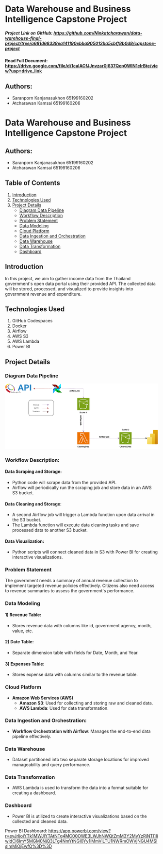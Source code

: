 # Data Warehouse and Business Intelligence Capstone Project

##### Project Link on GitHub: https://github.com/Ninkatcharawan/data-warehouse-final-project/tree/a681d68338ea141190ebba905012ba5cbff8b0d8/capstone-project 

#### Read Full Document: https://drive.google.com/file/d/1calACfJJnvzar0j637Qcp0WlN1clrBte/view?usp=drive_link

## Authors:
- Saranporn Kanjanasukhon 65199160202
- Atcharawan Kamsai 65199160206

# Data Warehouse and Business Intelligence Capstone Project

## Authors:
- Saranporn Kanjanasukhon 65199160202
- Atcharawan Kamsai 65199160206

## Table of Contents
1. [Introduction](#introduction)
2. [Technologies Used](#technologies-used)
3. [Project Details](#project-details)
    - [Diagram Data Pipeline](#diagram-data-pipeline)
    - [Workflow Description](#workflow-description)
    - [Problem Statement](#problem-statement)
    - [Data Modeling](#data-modeling)
    - [Cloud Platform](#cloud-platform)
    - [Data Ingestion and Orchestration](#data-ingestion-and-orchestration)
    - [Data Warehouse](#data-warehouse)
    - [Data Transformation](#data-transformation)
    - [Dashboard](#dashboard)

## Introduction
In this project, we aim to gather income data from the Thailand government's open data portal using their provided API. The collected data will be stored, processed, and visualized to provide insights into government revenue and expenditure.

## Technologies Used
1. GitHub Codespaces
2. Docker
3. Airflow
4. AWS S3
5. AWS Lambda
6. Power BI

## Project Details

### Diagram Data Pipeline
![Data Pipeline Diagram](image-11.png)

### Workflow Description:
#### Data Scraping and Storage:
- Python code will scrape data from the provided API.
- Airflow will periodically run the scraping job and store data in an AWS S3 bucket.

#### Data Cleaning and Storage:
- A second Airflow job will trigger a Lambda function upon data arrival in the S3 bucket.
- The Lambda function will execute data cleaning tasks and save processed data to another S3 bucket.

#### Data Visualization:
- Python scripts will connect cleaned data in S3 with Power BI for creating interactive visualizations.

### Problem Statement
The government needs a summary of annual revenue collection to implement targeted revenue policies effectively. Citizens also need access to revenue summaries to assess the government's performance.

### Data Modeling
#### 1) Revenue Table:
- Stores revenue data with columns like id, government agency, month, value, etc.
#### 2) Date Table:
- Separate dimension table with fields for Date, Month, and Year.
#### 3) Expenses Table:
- Stores expense data with columns similar to the revenue table.

### Cloud Platform
- **Amazon Web Services (AWS)**
    - **Amazon S3**: Used for collecting and storing raw and cleaned data.
    - **AWS Lambda**: Used for data transformation.

### Data Ingestion and Orchestration:
- **Workflow Orchestration with Airflow**: Manages the end-to-end data pipeline effectively.

### Data Warehouse
- Dataset partitioned into two separate storage locations for improved manageability and query performance.

### Data Transformation
- AWS Lambda is used to transform the data into a format suitable for creating a dashboard.

### Dashboard
- Power BI is utilized to create interactive visualizations based on the collected and cleaned data.

Power BI Dashboard: https://app.powerbi.com/view?r=eyJrIjoiYTk1MWJlYTAtNTg4MC00OWE3LWJhNWQtZmM3Y2MyYzRjNTI1IiwidCI6ImY5MGM0NjQ3LTg4NmYtNGI0Yy1iMmViLTU1NWRmOWVjNGU4MSIsImMiOjEwfQ%3D%3D 